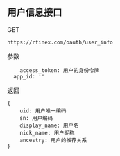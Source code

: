 ## 用户信息接口

GET

`
https://rfinex.com/oauth/user_info
`

参数

```
	access_token: 用户的身份令牌
  app_id: ''
```

返回

```
{
	uid: 用户唯一编码
	sn: 用户编码
	display_name: 用户名
	nick_name: 用户昵称
	ancestry: 用户的推荐关系
}
```